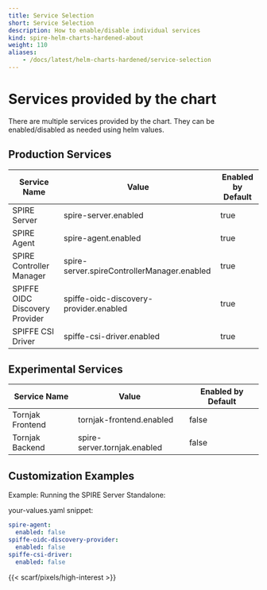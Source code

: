 ```yaml
---
title: Service Selection
short: Service Selection
description: How to enable/disable individual services
kind: spire-helm-charts-hardened-about
weight: 110
aliases:
    - /docs/latest/helm-charts-hardened/service-selection
---
```


# Services provided by the chart

There are multiple services provided by the chart. They can be enabled/disabled as needed using helm
values.

## Production Services

| Service Name                   | Value                                       | Enabled by Default |
| ------------------------------ | ------------------------------------------- | ------------------ |
| SPIRE Server                   | spire-server.enabled                        | true               |
| SPIRE Agent                    | spire-agent.enabled                         | true               |
| SPIRE Controller Manager       | spire-server.spireControllerManager.enabled | true               |
| SPIFFE OIDC Discovery Provider | spiffe-oidc-discovery-provider.enabled      | true               |
| SPIFFE CSI Driver              | spiffe-csi-driver.enabled                   | true               |

## Experimental Services

| Service Name                   | Value                                       | Enabled by Default |
| ------------------------------ | ------------------------------------------- | ------------------ |
| Tornjak Frontend               | tornjak-frontend.enabled                    | false              |
| Tornjak Backend                | spire-server.tornjak.enabled                | false              |

## Customization Examples

Example: Running the SPIRE Server Standalone:

your-values.yaml snippet:
```yaml
spire-agent:
  enabled: false
spiffe-oidc-discovery-provider:
  enabled: false
spiffe-csi-driver:
  enabled: false
```

{{< scarf/pixels/high-interest >}}
